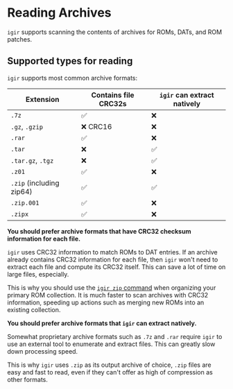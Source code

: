 # Reading Archives

`igir` supports scanning the contents of archives for ROMs, DATs, and ROM patches.

## Supported types for reading

`igir` supports most common archive formats:

| Extension                | Contains file CRC32s | `igir` can extract natively |
|--------------------------|----------------------|-----------------------------|
| `.7z`                    | ✅                    | ❌                           |
| `.gz`, `.gzip`           | ❌ CRC16              | ❌                           |
| `.rar`                   | ✅                    | ❌                           |
| `.tar`                   | ❌                    | ✅                           |
| `.tar.gz`, `.tgz`        | ❌                    | ✅                           |
| `.z01`                   | ✅                    | ❌                           |
| `.zip` (including zip64) | ✅                    | ✅                           |
| `.zip.001`               | ✅                    | ❌                           |
| `.zipx`                  | ✅                    | ❌                           |

**You should prefer archive formats that have CRC32 checksum information for each file.**

`igir` uses CRC32 information to match ROMs to DAT entries. If an archive already contains CRC32 information for each file, then `igir` won't need to extract each file and compute its CRC32 itself. This can save a lot of time on large files, especially.

This is why you should use the [`igir zip` command](../output/writing-archives.md) when organizing your primary ROM collection. It is much faster to scan archives with CRC32 information, speeding up actions such as merging new ROMs into an existing collection.

**You should prefer archive formats that `igir` can extract natively.**

Somewhat proprietary archive formats such as `.7z` and `.rar` require `igir` to use an external tool to enumerate and extract files. This can greatly slow down processing speed.

This is why `igir` uses `.zip` as its output archive of choice, `.zip` files are easy and fast to read, even if they can't offer as high of compression as other formats.
